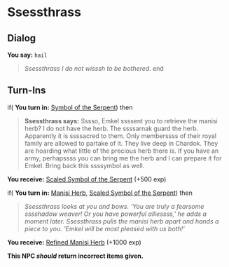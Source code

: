 # Ssessthrass

## Dialog

**You say:** `hail`



>*Ssessthrass I do not wisssh to be bothered.*
end

## Turn-Ins



if( **You turn in:** [Symbol of the Serpent](/item/20644)) then


>**Ssessthrass says:** Sssso, Emkel ssssent you to retrieve the manisi herb? I do not have the herb. The ssssarnak guard the herb. Apparently it is ssssacred to them. Only memberssss of their royal family are allowed to partake of it. They live deep in Chardok. They are hoarding what little of the precious herb there is. If you have an army, perhapssss you can bring me the herb and I can prepare it for Emkel. Bring back this ssssymbol as well.


 **You receive:**  [Scaled Symbol of the Serpent](/item/20645) (+500 exp)

if( **You turn in:** [Manisi Herb](/item/20654), [Scaled Symbol of the Serpent](/item/20645)) then


>*Ssessthrass looks at you and bows. 'You are truly a fearsome sssshadow weaver! Or you have powerful alliessss,' he adds a moment later. Ssessthrass pulls the manisi herb apart and hands a piece to you. 'Emkel will be most pleased with us both!'*


 **You receive:**  [Refined Manisi Herb](/item/20650) (+1000 exp)

**This NPC *should* return incorrect items given.**





